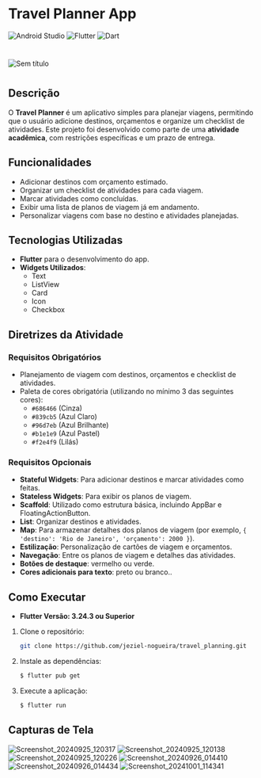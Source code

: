 # Travel Planner App
![Android Studio](https://img.shields.io/badge/android%20studio-346ac1?style=for-the-badge&logo=android%20studio&logoColor=white)
![Flutter](https://img.shields.io/badge/Flutter-%2302569B.svg?style=for-the-badge&logo=Flutter&logoColor=white)
![Dart](https://img.shields.io/badge/dart-%230175C2.svg?style=for-the-badge&logo=dart&logoColor=white)
#
![Sem título](https://github.com/user-attachments/assets/7e15a513-37eb-4b13-a792-b37dc096ce15)
#
## Descrição
O **Travel Planner** é um aplicativo simples para planejar viagens, permitindo que o usuário adicione destinos, orçamentos e organize um checklist de atividades. Este projeto foi desenvolvido como parte de uma **atividade acadêmica**, com restrições específicas e um prazo de entrega.

## Funcionalidades
- Adicionar destinos com orçamento estimado.
- Organizar um checklist de atividades para cada viagem.
- Marcar atividades como concluídas.
- Exibir uma lista de planos de viagem já em andamento.
- Personalizar viagens com base no destino e atividades planejadas.

## Tecnologias Utilizadas
- **Flutter** para o desenvolvimento do app.
- **Widgets Utilizados**: 
  - Text
  - ListView
  - Card
  - Icon
  - Checkbox

## Diretrizes da Atividade
### Requisitos Obrigatórios
- Planejamento de viagem com destinos, orçamentos e checklist de atividades.
- Paleta de cores obrigatória (utilizando no mínimo 3 das seguintes cores):
  - `#686466` (Cinza)
  - `#839cb5` (Azul Claro)
  - `#96d7eb` (Azul Brilhante)
  - `#b1e1e9` (Azul Pastel)
  - `#f2e4f9` (Lilás)

### Requisitos Opcionais
- **Stateful Widgets**: Para adicionar destinos e marcar atividades como feitas.
- **Stateless Widgets**: Para exibir os planos de viagem.
- **Scaffold**: Utilizado como estrutura básica, incluindo AppBar e FloatingActionButton.
- **List**: Organizar destinos e atividades.
- **Map**: Para armazenar detalhes dos planos de viagem (por exemplo, `{ 'destino': 'Rio de Janeiro', 'orçamento': 2000 }`).
- **Estilização**: Personalização de cartões de viagem e orçamentos.
- **Navegação**: Entre os planos de viagem e detalhes das atividades.
- **Botões de destaque**: vermelho ou verde.
- **Cores adicionais para texto**: preto ou branco..

## Como Executar
- **Flutter Versão: 3.24.3 ou Superior**
1. Clone o repositório:
   ```bash
   git clone https://github.com/jeziel-nogueira/travel_planning.git

2. Instale as dependências:
   ```bash
   $ flutter pub get

3. Execute a aplicação:
   ```bash
   $ flutter run

## Capturas de Tela
![Screenshot_20240925_120317](https://github.com/user-attachments/assets/847d01a3-1c6d-4bb4-a9f3-2a98c705878f)
![Screenshot_20240925_120138](https://github.com/user-attachments/assets/aa68ce1c-2733-4459-8fbb-4b271b7a8fa8)
![Screenshot_20240925_120226](https://github.com/user-attachments/assets/29e75ec9-c27f-473b-a375-408f490ca0c0)
![Screenshot_20240926_014410](https://github.com/user-attachments/assets/42b734e0-4ead-4f81-9d1a-d9b9399b3570)
![Screenshot_20240926_014434](https://github.com/user-attachments/assets/4e7c0f3e-dd7e-4909-a7bc-fcfe68b20f85)
![Screenshot_20241001_114341](https://github.com/user-attachments/assets/6ca4b525-9d67-4bda-acb3-d6841564a3e0)
